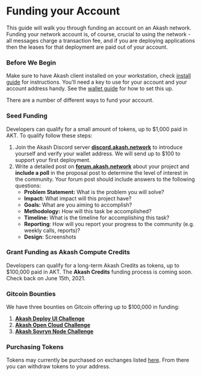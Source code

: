 # Funding your Account

This guide will walk you through funding an account on an Akash network. Funding your network account is, of course, crucial to using the network - all messages charge a transaction fee, and if you are deploying applications then the leases for that deployment are paid out of your account.

### Before We Begin

Make sure to have Akash client installed on your workstation, check [install guide](install.md) for instructions. You'll need a key to use for your account and your account address handy. See the [wallet guide](wallet.md) for how to set this up.

There are a number of different ways to fund your account. 

### Seed Funding

Developers can qualify for a small amount of tokens, up to $1,000 paid in AKT. To qualify follow these steps:

1. Join the Akash Discord server [**discord.akash.network**](http://discord.akash.network) to introduce yourself and verify your wallet address. We will send up to $100 to support your first deployment. 
2. Write a detailed post on [**forum.akash.network**](http://forum.akash.network) about your project and **include a poll** in the proposal post to determine the level of interest in the community. Your forum post should include answers to the following questions:
   * **Problem Statement:** What is the problem you will solve?
   * **Impact:**  What impact will this project have?
   * **Goals:** What are you aiming to accomplish?
   * **Methodology:** How will this task be accomplished?
   * **Timeline:** What is the timeline for accomplishing this task?
   * **Reporting**: How will you report your progress to the community \(e.g. weekly calls, reports\)?
   * **Design**: Screenshots 

### **Grant Funding as Akash Compute Credits**

Developers can qualify for a long-term Akash Credits as tokens, up to $100,000 paid in AKT. The **Akash Credits** funding process is coming soon. Check back on June 15th, 2021.

### Gitcoin Bounties

We have three bounties on Gitcoin offering up to $100,000 in funding:

1. [**Akash Deploy UI Challenge**](https://gitcoin.co/issue/ovrclk/awesome-akash/177/100025806)
2. [**Akash Open Cloud Challenge**](https://gitcoin.co/issue/ovrclk/awesome-akash/178/100025807)
3. [**Akash Sovryn Node Challenge**](https://gitcoin.co/issue/ovrclk/awesome-akash/179/100025808)

### Purchasing Tokens

Tokens may currently be purchased on exchanges listed [here](https://akash.network/token). From there you can withdraw tokens to your address.

